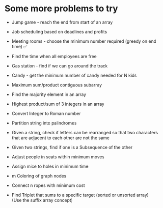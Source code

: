 # Some more problems to try

- Jump game - reach the end from start of an array

- Job scheduling based on deadlines and profits

- Meeting rooms - choose the minimum number required (greedy on end time) ✅

- Find the time when all employees are free

- Gas station - find if we can go around the track

- Candy - get the minimum number of candy needed for N kids

- Maximum sum/product contiguous subarray

- Find the majority element in an array

- Highest product/sum of 3 integers in an array

- Convert Integer to Roman number

- Partition string into palindromes

- Given a string, check if letters can be rearranged so that two characters that are adjacent to each other are not the same

- Given two strings, find if one is a Subsequence of the other

- Adjust people in seats within minimum moves

- Assign mice to holes in minimum time

- m Coloring of graph nodes

- Connect n ropes with minimum cost

- Find Triplet that sums to a specific target (sorted or unsorted array) (Use the suffix array concept)
